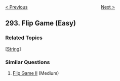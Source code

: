 <!--|This file generated by command(leetcode description); DO NOT EDIT.    |-->
<!--+----------------------------------------------------------------------+-->
<!--|@author    Openset <openset.wang@gmail.com>                           |-->
<!--|@link      https://github.com/openset                                 |-->
<!--|@home      https://github.com/openset/leetcode                        |-->
<!--+----------------------------------------------------------------------+-->

[< Previous](https://github.com/openset/leetcode/tree/master/problems/nim-game "Nim Game")
　　　　　　　　　　　　　　　　
[Next >](https://github.com/openset/leetcode/tree/master/problems/flip-game-ii "Flip Game II")

## 293. Flip Game (Easy)



### Related Topics
  [[String](https://github.com/openset/leetcode/tree/master/tag/string/README.md)]

### Similar Questions
  1. [Flip Game II](https://github.com/openset/leetcode/tree/master/problems/flip-game-ii) (Medium)
